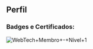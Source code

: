 ## Perfil

### Badges e Certificados: 
![WebTech+Membro+-+Nível+1](https://github.com/user-attachments/assets/975ea6a9-9e57-4982-afd1-82696eb78910)

<!--
**claudiogpt/claudiogpt** is a ✨ _special_ ✨ repository because its `README.md` (this file) appears on your GitHub profile.

Here are some ideas to get you started:

- 🔭 I’m currently working on ...
- 🌱 I’m currently learning ...
- 👯 I’m looking to collaborate on ...
- 🤔 I’m looking for help with ...
- 💬 Ask me about ...
- 📫 How to reach me: ...
- 😄 Pronouns: ...
- ⚡ Fun fact: ...
-->
